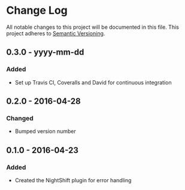 # Change Log
All notable changes to this project will be documented in this file. This project adheres to [Semantic Versioning](http.semver.org).

## 0.3.0 - yyyy-mm-dd
### Added
- Set up Travis CI, Coveralls and David for continuous integration

## 0.2.0 - 2016-04-28
### Changed
- Bumped version number

## 0.1.0 - 2016-04-23
### Added
- Created the NightShift plugin for error handling